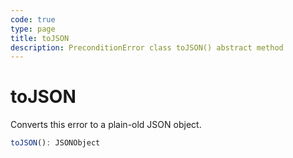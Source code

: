 ```yaml
---
code: true
type: page
title: toJSON
description: PreconditionError class toJSON() abstract method
---
```


# toJSON

Converts this error to a plain-old JSON object.

```ts
toJSON(): JSONObject
```

